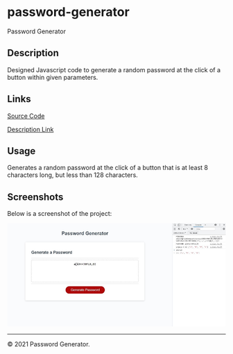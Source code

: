 # password-generator
Password Generator

## Description
Designed Javascript code to generate a random password at the click of a button within given parameters.


## Links
[Source Code](https://github.com/asantercureton/password-generator)


[Description Link](https://asantercureton.github.io/password-generator/)


## Usage
Generates a random password at the click of a button that is at least 8 characters long, but less than 128 characters.


## Screenshots
Below is a screenshot of the project:

![Image of html](./images/password-generator-project2.jpg)

---
© 2021 Password Generator.